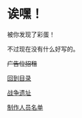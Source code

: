 # 诶嘿！

被你发现了彩蛋！

不过现在没有什么好写的。

~~广告位招租~~

[回到目录](Contents.md)

[战争遗址](彩蛋-old2.md)

[制作人员名单](Credits.md)

<include from="general-libs.md" element-id="seealso-general"></include>

